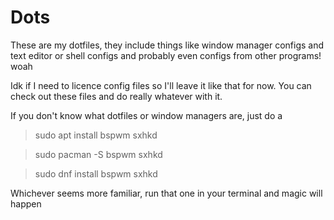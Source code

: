 # Dots
These are my dotfiles, they include things like window manager configs and text editor or shell configs and probably even configs from other programs! woah

Idk if I need to licence config files so I'll leave it like that for now. You can check out these files and do really whatever with it.

If you don't know what dotfiles or window managers are, just do a
> sudo apt install bspwm sxhkd

> sudo pacman -S bspwm sxhkd

> sudo dnf install bspwm sxhkd

Whichever seems more familiar, run that one in your terminal and magic will happen
